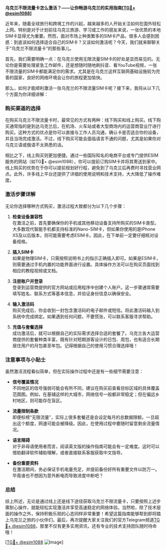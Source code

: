 **乌克兰不限流量卡怎么激活？——让你畅游乌克兰的实用指南[[TG💪+ @esim1088](https://t.me/s/esim1088)]**

近年来，随着全球旅行和跨境工作的兴起，越来越多的人开始关注如何在国外轻松上网。特别是对于计划前往乌克兰旅游、学习或工作的朋友来说，一张优质的本地SIM卡显得尤为重要。然而，面对市场上种类繁多的SIM卡产品，很多人会感到困惑：到底该如何选择适合自己的SIM卡？又该如何激活呢？今天，我们就来聊聊关于“乌克兰不限流量卡”的那些事儿。

首先，我们需要明确一点：在乌克兰使用无限流量SIM卡的好处是显而易见的。无论你是需要处理紧急工作邮件，还是想随时随地刷抖音、看YouTube视频，一张不限流量的SIM卡都能满足你的需求。尤其是在乌克兰这样互联网基础设施较为完善的国家，良好的网络环境会让你的旅程更加愉快。

那么，如何才能顺利激活一张乌克兰的不限流量SIM卡呢？接下来，我将从以下几个方面为你详细讲解：

### **购买渠道的选择**
在购买乌克兰不限流量卡时，最常见的方式有两种：线下购买和线上购买。线下购买通常指的是到达乌克兰后，在机场、火车站或者大型商场内的运营商营业厅进行购买。这种方式的优点是你可以直接与工作人员沟通，确认卡是否适合你的设备，并且当场完成激活。不过，线下购买可能会面临语言不通的问题，尤其是如果你对乌克兰语或俄语不太熟悉的话。

相比之下，线上购买则更加便捷。通过一些国际知名的电商平台或专门提供ESIM服务的网站（如TG💪+ @esim1088），你可以提前订购SIM卡并将其寄送到家中。线上购买的优势在于你可以提前规划好行程，避免到了乌克兰后再费时寻找营业网点。此外，许多线上平台还提供了详细的使用说明和技术支持，大大降低了操作难度。

### **激活步骤详解**
无论你选择哪种方式购买，激活过程大致都分为以下几个步骤：

1. **检查设备兼容性**  
   在激活之前，首先要确保你的手机或其他移动设备支持所购买的SIM卡类型。大多数现代智能手机都支持标准的Nano-SIM卡，但如果你使用的是iPhone XS及以后版本，则可能需要考虑ESIM卡。因此，在下单前一定要仔细核对设备规格。

2. **插入SIM卡**  
   如果是物理SIM卡，只需按照说明书上的指示正确插入即可。如果是ESIM卡，则需要通过手机内置的功能界面进行设置。具体操作方法可以在购买页面找到相应的教程视频或文档。

3. **注册账户并登录**  
   登录到运营商提供的官方网站或应用程序中创建个人账户。这一步骤通常需要填写姓名、联系方式等基本信息，并验证身份信息以确保安全。

4. **输入激活码**  
   购买完成后，你会收到一封包含激活码的电子邮件或短信。将此激活码输入到系统中完成绑定。如果遇到任何问题，不要慌张，可以联系客服寻求帮助。

5. **充值与套餐选择**  
   成功激活后，就可以根据自己的实际需求选择合适的套餐了。乌克兰各大运营商提供的套餐种类丰富，既有针对短期游客设计的日包、周包，也有适合长期居住用户的月包甚至年包。记得根据自己的使用习惯合理选择哦！

### **注意事项与小贴士**
虽然激活流程看似简单，但在实际操作过程中还是有一些细节需要注意：

- **信号覆盖情况**  
  不同地区的信号强弱可能会有所不同，建议在购买前查看目标区域的具体覆盖范围图。例如，在基辅这样的大城市，网络信号一般都非常稳定；但在偏远乡村地区，则可能存在盲区。

- **流量限制条款**  
  即便标榜“无限流量”，实际上很多套餐还是会设定每月的总数据限额。一旦超出这个额度，网速可能会被降级。因此，在使用过程中要随时留意剩余流量情况。

- **语言障碍**  
  对于非母语使用者而言，阅读英文版的操作指南可能会有一定难度。这时可以借助翻译软件辅助理解，或者直接联系客服获取中文指导。

- **备份重要资料**  
  在激活期间，务必保证手机电量充足，并提前备份好所有重要文件以防万一。毕竟谁也不想因为意外断电而导致进度中断吧？

### **总结**
综上所述，无论是通过线上还是线下途径获取乌克兰不限流量卡，只要按照上述步骤耐心操作，就能轻松实现激活并享受高速稳定的网络体验。当然啦，除了技术层面的操作之外，保持积极乐观的心态同样非常重要！希望这篇指南能够帮到即将踏上乌克兰之旅的小伙伴们。最后，再次提醒大家关注我们的官方Telegram频道[TG💪+ @esim1088](https://t.me/s/esim1088)，那里不仅有更多实用资讯，还有专业的技术支持团队随时待命哦！

[[TG💪+ @esim1088](https://t.me/s/esim1088) ![Image](https://i.postimg.cc/4NQfJmqS/Snipaste-2025-05-13-00-14-12.png)]